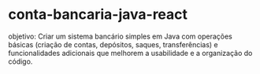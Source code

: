 # conta-bancaria-java-react
objetivo: Criar um sistema bancário simples em Java com operações básicas (criação de contas, depósitos, saques, transferências) e funcionalidades adicionais que melhorem a usabilidade e a organização do código.
